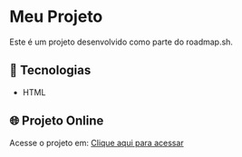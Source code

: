 # Meu Projeto

Este é um projeto desenvolvido como parte do roadmap.sh.

## 🚀 Tecnologias
- HTML

## 🌐 Projeto Online

Acesse o projeto em: [Clique aqui para acessar](https://jooeolinto.github.io/project/)
